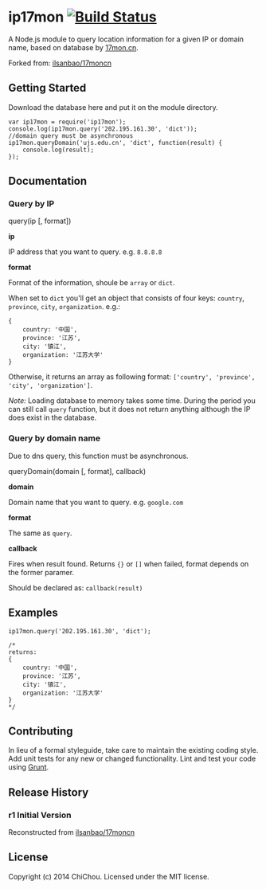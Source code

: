 # ip17mon [![Build Status](https://secure.travis-ci.org/chichou/ip17mon.png?branch=master)](http://travis-ci.org/chichou/ip17mon)

A Node.js module to query location information for a given IP or domain name, based on database by [17mon.cn](http://tools.17mon.cn).

Forked from: [ilsanbao/17moncn](https://github.com/ilsanbao/17moncn/tree/master/ip/nodejs)

## Getting Started

Download the database here and put it on the module directory.

	var ip17mon = require('ip17mon');
	console.log(ip17mon.query('202.195.161.30', 'dict')); 
	//domain query must be asynchronous
    ip17mon.queryDomain('ujs.edu.cn', 'dict', function(result) {
        console.log(result);
    });

## Documentation

### Query by IP

query(ip [, format])

**ip**

IP address that you want to query. e.g. `8.8.8.8`

**format** 

Format of the information, shoule be `array` or `dict`. 

When set to `dict` you'll get an object that consists of four keys: `country`, `province`, `city`, `organization`. e.g.:

  	{
	    country: '中国',
	    province: '江苏',
	    city: '镇江',
	    organization: '江苏大学' 
	}

Otherwise, it returns an array as following format: `['country', 'province', 'city', 'organization']`.

*Note:* Loading database to memory takes some time. During the period you can  still call `query` function, but it does not return anything although the IP does exist in the database. 

### Query by domain name

Due to dns query, this function must be asynchronous.

queryDomain(domain [, format], callback)


**domain**

Domain name that you want to query. e.g. `google.com`

**format** 

The same as `query`. 

**callback**

Fires when result found. Returns `{}` or `[]` when failed, format depends on the former paramer.

Should be declared as: `callback(result)`

## Examples

	ip17mon.query('202.195.161.30', 'dict');

	/*
	returns:
  	{
	    country: '中国',
	    province: '江苏',
	    city: '镇江',
	    organization: '江苏大学' 
	}
	*/

## Contributing

In lieu of a formal styleguide, take care to maintain the existing coding style. Add unit tests for any new or changed functionality. Lint and test your code using [Grunt](http://gruntjs.com/).

## Release History

### r1 Initial Version

Reconstructed from [ilsanbao/17moncn](https://github.com/ilsanbao/17moncn/tree/master/ip/nodejs)

## License

Copyright (c) 2014 ChiChou. Licensed under the MIT license.
